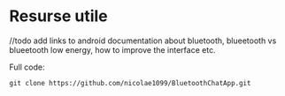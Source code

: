 # Resurse utile

//todo add links to android documentation about bluetooth, blueetooth vs blueetooth low energy, how to improve the interface etc.

Full code:
```code
git clone https://github.com/nicolae1099/BluetoothChatApp.git
```

